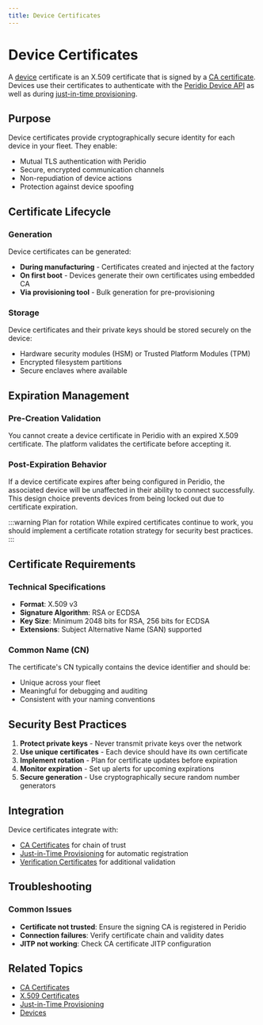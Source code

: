 ```yaml
---
title: Device Certificates
---
```


# Device Certificates

A [device](/dev-center/peridio-core/device-management/devices) certificate is an X.509 certificate that is signed by a [CA certificate](/dev-center/peridio-core/device-management/ca-certificates). Devices use their certificates to authenticate with the [Peridio Device API](/device-api) as well as during [just-in-time provisioning](/dev-center/peridio-core/device-management/just-in-time-provisioning).

## Purpose

Device certificates provide cryptographically secure identity for each device in your fleet. They enable:

- Mutual TLS authentication with Peridio
- Secure, encrypted communication channels
- Non-repudiation of device actions
- Protection against device spoofing

## Certificate Lifecycle

### Generation

Device certificates can be generated:

- **During manufacturing** - Certificates created and injected at the factory
- **On first boot** - Devices generate their own certificates using embedded CA
- **Via provisioning tool** - Bulk generation for pre-provisioning

### Storage

Device certificates and their private keys should be stored securely on the device:

- Hardware security modules (HSM) or Trusted Platform Modules (TPM)
- Encrypted filesystem partitions
- Secure enclaves where available

## Expiration Management

### Pre-Creation Validation

You cannot create a device certificate in Peridio with an expired X.509 certificate. The platform validates the certificate before accepting it.

### Post-Expiration Behavior

If a device certificate expires after being configured in Peridio, the associated device will be unaffected in their ability to connect successfully. This design choice prevents devices from being locked out due to certificate expiration.

:::warning Plan for rotation
While expired certificates continue to work, you should implement a certificate rotation strategy for security best practices.
:::

## Certificate Requirements

### Technical Specifications

- **Format**: X.509 v3
- **Signature Algorithm**: RSA or ECDSA
- **Key Size**: Minimum 2048 bits for RSA, 256 bits for ECDSA
- **Extensions**: Subject Alternative Name (SAN) supported

### Common Name (CN)

The certificate's CN typically contains the device identifier and should be:

- Unique across your fleet
- Meaningful for debugging and auditing
- Consistent with your naming conventions

## Security Best Practices

1. **Protect private keys** - Never transmit private keys over the network
2. **Use unique certificates** - Each device should have its own certificate
3. **Implement rotation** - Plan for certificate updates before expiration
4. **Monitor expiration** - Set up alerts for upcoming expirations
5. **Secure generation** - Use cryptographically secure random number generators

## Integration

Device certificates integrate with:

- [CA Certificates](/dev-center/peridio-core/device-management/ca-certificates) for chain of trust
- [Just-in-Time Provisioning](/dev-center/peridio-core/device-management/just-in-time-provisioning) for automatic registration
- [Verification Certificates](/dev-center/peridio-core/device-management/verification-certificates) for additional validation

## Troubleshooting

### Common Issues

- **Certificate not trusted**: Ensure the signing CA is registered in Peridio
- **Connection failures**: Verify certificate chain and validity dates
- **JITP not working**: Check CA certificate JITP configuration

## Related Topics

- [CA Certificates](/dev-center/peridio-core/device-management/ca-certificates)
- [X.509 Certificates](/dev-center/peridio-core/device-management/x509)
- [Just-in-Time Provisioning](/dev-center/peridio-core/device-management/just-in-time-provisioning)
- [Devices](/dev-center/peridio-core/device-management/devices)
